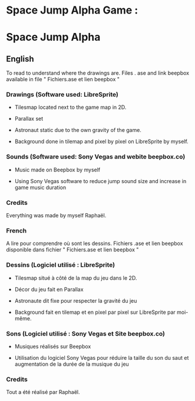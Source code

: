 # Space Jump Alpha Game :

# Space Jump Alpha

## English

To read to understand where the drawings are.
Files . ase and link beepbox available in file " Fichiers.ase et lien beepbox "


### Drawings (Software used: LibreSprite) 

- Tilesmap located next to the game map in 2D. 

- Parallax set

- Astronaut static due to the own gravity of the game.

- Background done in tilemap and pixel by pixel on LibreSprite by myself.

### Sounds (Software used: Sony Vegas and webite beepbox.co) 

- Music made on Beepbox by myself

- Using Sony Vegas software to reduce jump sound size and increase in game music duration

### Credits 

Everything was made by myself Raphaël.




### French
A lire pour comprendre où sont les dessins.
Fichiers .ase et lien beepbox disponible dans fichier " Fichiers.ase et lien beepbox "


### Dessins (Logiciel utilisé : LibreSprite) 

- Tilesmap situé à côté de la map du jeu dans le 2D. 

- Décor du jeu fait en Parallax

- Astronaute dit fixe pour respecter la gravité du jeu

- Background fait en tilemap et en pixel par pixel sur LibreSprite par moi-même.

### Sons (Logiciel utilisé : Sony Vegas et Site beepbox.co) 

- Musiques réalisés sur Beepbox 

- Utilisation du logiciel Sony Vegas pour réduire la taille du son du saut et augmentation de la durée de la musique du jeu

### Credits 

Tout a été réalisé par Raphaël.


